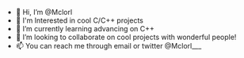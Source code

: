 - 👋 Hi, I’m @Mclorl
- 👀 I'm Interested in cool C/C++ projects 
- 🌱 I’m currently learning advancing on C++
- 💞️ I’m looking to collaborate on cool projects with wonderful people!
- 📫 You can reach me through email or twitter @Mclorl___

<!---
Mclorl/Mclorl is a ✨ special ✨ repository because its `README.md` (this file) appears on your GitHub profile.
You can click the Preview link to take a look at your changes.
--->
